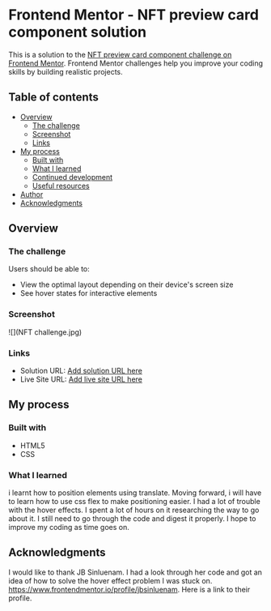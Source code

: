 # Frontend Mentor - NFT preview card component solution

This is a solution to the [NFT preview card component challenge on Frontend Mentor](https://www.frontendmentor.io/challenges/nft-preview-card-component-SbdUL_w0U). Frontend Mentor challenges help you improve your coding skills by building realistic projects.

## Table of contents

- [Overview](#overview)
  - [The challenge](#the-challenge)
  - [Screenshot](#screenshot)
  - [Links](#links)
- [My process](#my-process)
  - [Built with](#built-with)
  - [What I learned](#what-i-learned)
  - [Continued development](#continued-development)
  - [Useful resources](#useful-resources)
- [Author](#author)
- [Acknowledgments](#acknowledgments)


## Overview

### The challenge

Users should be able to:

- View the optimal layout depending on their device's screen size
- See hover states for interactive elements

### Screenshot

![](NFT challenge.jpg)


### Links

- Solution URL: [Add solution URL here](https://your-solution-url.com)
- Live Site URL: [Add live site URL here](https://your-live-site-url.com)

## My process

### Built with

- HTML5
- CSS

### What I learned

i learnt how to position elements using translate. Moving forward, i will have to learn how to use css flex to make positioning easier. I had a lot of trouble with the hover effects. I spent a lot of hours on it researching the way to go about it. I still need to go through the code and digest it properly.
I hope to improve my coding as time goes on.



## Acknowledgments
I would like to thank JB Sinluenam. I had a look through her code and got an idea of how to solve the hover effect problem I was stuck on. https://www.frontendmentor.io/profile/jbsinluenam. Here is a link to their profile.
